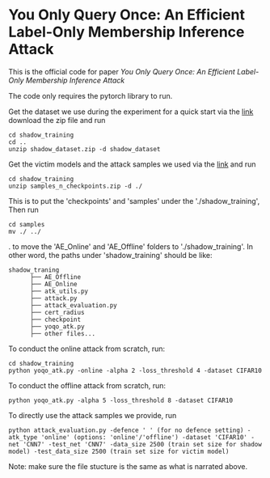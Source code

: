 # You Only Query Once: An Efficient Label-Only Membership Inference Attack
This is the official code for paper _You Only Query Once: An Efficient Label-Only Membership Inference Attack_

The code only requires the pytorch library to run.

Get the dataset we use during the experiment for a quick start via the [link](https://entuedu-my.sharepoint.com/:u:/g/personal/yutong002_e_ntu_edu_sg/EYSqHo56ZWhJtjlCq4ttDVgBKO9WryXPz8trQfIB-2O21A?e=Le1Ry1) download the zip file and run

```
cd shadow_training
cd ..
unzip shadow_dataset.zip -d shadow_dataset
```

Get the victim models and the attack samples we used via the [link](https://entuedu-my.sharepoint.com/:u:/g/personal/yutong002_e_ntu_edu_sg/EZruADtZVb9AuWQmPmNg0eIBXXokHg2ykZPeLinaZA0dQg?e=nNkqEN) and run

```
cd shadow_training
unzip samples_n_checkpoints.zip -d ./
```

This is to put the 'checkpoints' and 'samples' under the './shadow_training', Then run

```
cd samples
mv ./ ../
```
.
to move the 'AE_Online' and 'AE_Offline' folders to './shadow_training'. In other word, the paths under 'shadow_training' should be like:

```
shadow_traning
      ├── AE_Offline
      ├── AE_Online
      ├── atk_utils.py
      ├── attack.py
      ├── attack_evaluation.py
      ├── cert_radius
      ├── checkpoint
      ├── yoqo_atk.py
      ├── other files...
```

To conduct the online attack from scratch, run:
```
cd shadow_training
python yoqo_atk.py -online -alpha 2 -loss_threshold 4 -dataset CIFAR10
```

To conduct the offline attack from scratch, run:
```
python yoqo_atk.py -alpha 5 -loss_threshold 8 -dataset CIFAR10
```

To directly use the attack samples we provide, run
```
python attack_evaluation.py -defence ' ' (for no defence setting) -atk_type 'online' (options: 'online'/'offline') -dataset 'CIFAR10' -net 'CNN7' -test_net 'CNN7' -data_size 2500 (train set size for shadow model) -test_data_size 2500 (train set size for victim model)
```
Note: make sure the file stucture is the same as what is narrated above.
